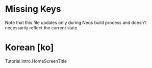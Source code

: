 # Missing Keys
Note that this file updates only during Neos build process and doesn't necessarily reflect the current state.

# Korean [ko]
Tutorial.Intro.HomeScreenTitle  

